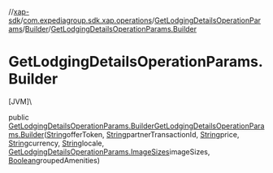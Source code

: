 //[xap-sdk](../../../../index.md)/[com.expediagroup.sdk.xap.operations](../../index.md)/[GetLodgingDetailsOperationParams](../index.md)/[Builder](index.md)/[GetLodgingDetailsOperationParams.Builder](-get-lodging-details-operation-params.-builder.md)

# GetLodgingDetailsOperationParams.Builder

[JVM]\

public [GetLodgingDetailsOperationParams.Builder](index.md)[GetLodgingDetailsOperationParams.Builder](-get-lodging-details-operation-params.-builder.md)([String](https://docs.oracle.com/javase/8/docs/api/java/lang/String.html)offerToken, [String](https://docs.oracle.com/javase/8/docs/api/java/lang/String.html)partnerTransactionId, [String](https://docs.oracle.com/javase/8/docs/api/java/lang/String.html)price, [String](https://docs.oracle.com/javase/8/docs/api/java/lang/String.html)currency, [String](https://docs.oracle.com/javase/8/docs/api/java/lang/String.html)locale, [GetLodgingDetailsOperationParams.ImageSizes](../-image-sizes/index.md)imageSizes, [Boolean](https://docs.oracle.com/javase/8/docs/api/java/lang/Boolean.html)groupedAmenities)
